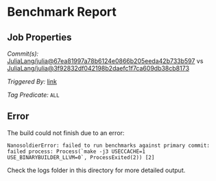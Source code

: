 # Benchmark Report

## Job Properties

*Commit(s):* [JuliaLang/julia@67ea81997a78b6124e0866b205eeda42b733b597](https://github.com/JuliaLang/julia/commit/67ea81997a78b6124e0866b205eeda42b733b597) vs [JuliaLang/julia@3f92832df042198b2daefc1f7ca609db38cb8173](https://github.com/JuliaLang/julia/commit/3f92832df042198b2daefc1f7ca609db38cb8173)

*Triggered By:* [link](https://github.com/JuliaLang/julia/pull/34106#issuecomment-565844164)

*Tag Predicate:* `ALL`

## Error

The build could not finish due to an error:

```
NanosoldierError: failed to run benchmarks against primary commit: failed process: Process(`make -j3 USECCACHE=1 USE_BINARYBUILDER_LLVM=0`, ProcessExited(2)) [2]
```

Check the logs folder in this directory for more detailed output.

